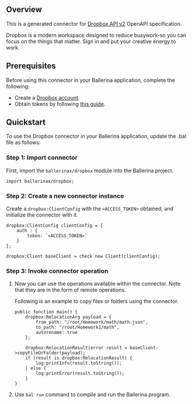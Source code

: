 ## Overview
This is a generated connector for [Dropbox API v2](https://www.dropbox.com/developers/documentation/http/overview) OpenAPI specification. 

Dropbox is a modern workspace designed to reduce busywork-so you can focus on the things that matter. Sign in and put your creative energy to work.  

## Prerequisites

Before using this connector in your Ballerina application, complete the following:

* Create a [Dropbox account](https://www.dropbox.com).
* Obtain tokens by following [this guide](https://www.dropbox.com/developers/documentation/http/documentation).

## Quickstart

To use the Dropbox connector in your Ballerina application, update the .bal file as follows:

### Step 1: Import connector
First, import the `ballerinax/dropbox` module into the Ballerina project.
```ballerina
import ballerinax/dropbox;
```

### Step 2: Create a new connector instance
Create a `dropbox:ClientConfig` with the `<ACCESS_TOKEN>` obtained, and initialize the connector with it.
```ballerina
dropbox:ClientConfig clientConfig = {
    auth : {
        token: `<ACCESS_TOKEN>`
    }
};

dropbox:Client baseClient = check new Client(clientConfig);
```

### Step 3: Invoke connector operation
1. Now you can use the operations available within the connector. Note that they are in the form of remote operations.

    Following is an example to copy files or folders using the connector. 

    ```ballerina
    public function main() {
        dropbox:RelocationArg payload = {
            from_path: "/root/Homework/math/math.json",
            to_path: "/root/Homework1/math",
            autorename: true
        };

        dropbox:RelocationResult|error result = baseClient->copyFileOrFolder(payload);
        if (result is dropbox:RelocationResult) {
            log:printInfo(result.toString());
        } else {
            log:printError(result.toString());
        }
    }
    ``` 

2. Use `bal run` command to compile and run the Ballerina program.

